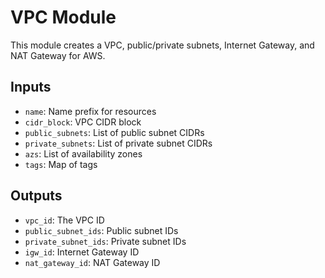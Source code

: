 # VPC Module

This module creates a VPC, public/private subnets, Internet Gateway, and NAT Gateway for AWS.

## Inputs
- `name`: Name prefix for resources
- `cidr_block`: VPC CIDR block
- `public_subnets`: List of public subnet CIDRs
- `private_subnets`: List of private subnet CIDRs
- `azs`: List of availability zones
- `tags`: Map of tags

## Outputs
- `vpc_id`: The VPC ID
- `public_subnet_ids`: Public subnet IDs
- `private_subnet_ids`: Private subnet IDs
- `igw_id`: Internet Gateway ID
- `nat_gateway_id`: NAT Gateway ID

